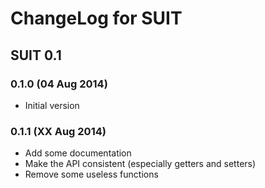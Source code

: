 # ChangeLog for SUIT

## SUIT 0.1

### 0.1.0 (04 Aug 2014)

* Initial version

### 0.1.1 (XX Aug 2014)

* Add some documentation
* Make the API consistent (especially getters and setters)
* Remove some useless functions
